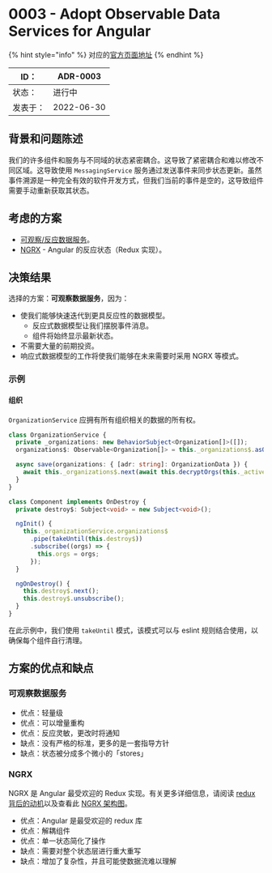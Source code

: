 # 0003 - Adopt Observable Data Services for Angular

{% hint style="info" %}
对应的[官方页面地址](https://contributing.bitwarden.com/architecture/adr/observable-data-services)
{% endhint %}

| ID：  | ADR-0003   |
| ---- | ---------- |
| 状态：  | 进行中        |
| 发表于： | 2022-06-30 |

## 背景和问题陈述​ <a href="#context-and-problem-statement" id="context-and-problem-statement"></a>

我们的许多组件和服务与不同域的状态紧密耦合。这导致了紧密耦合和难以修改不同区域。这导致使用 `MessagingService` 服务通过发送事件来同步状态更新。虽然事件溯源是一种完全有效的软件开发方式，但我们当前的事件是空的，这导致组件需要手动重新获取其状态。

## 考虑的方案​ <a href="#considered-options" id="considered-options"></a>

* [可观察/反应数据服务](https://blog.angular-university.io/how-to-build-angular2-apps-using-rxjs-observable-data-services-pitfalls-to-avoid/)。
* [NGRX](https://ngrx.io/) - Angular 的反应状态（Redux 实现）。

## 决策结果​ <a href="#decision-outcome" id="decision-outcome"></a>

选择的方案：**可观察数据服务**，因为：

* 使我们能够快速迭代到更具反应性的数据模型。
  * 反应式数据模型让我们摆脱事件消息。
  * 组件将始终显示最新状态。
* 不需要大量的前期投资。
* 响应式数据模型的工作将使我们能够在未来需要时采用 NGRX 等模式。

### 示例​ <a href="#example" id="example"></a>

#### 组织​ <a href="#organizations" id="organizations"></a>

`OrganizationService` 应拥有所有组织相关的数据的所有权。

```typescript
class OrganizationService {
  private _organizations: new BehaviorSubject<Organization[]>([]);
  organizations$: Observable<Organization[]> = this._organizations$.asObservable();

  async save(organizations: { [adr: string]: OrganizationData }) {
    await this._organizations$.next(await this.decryptOrgs(this._activeAccount, organizations));
  }
}

class Component implements OnDestroy {
  private destroy$: Subject<void> = new Subject<void>();

  ngInit() {
    this._organizationService.organizations$
      .pipe(takeUntil(this.destroy$))
      .subscribe((orgs) => {
        this.orgs = orgs;
      });
  }

  ngOnDestroy() {
    this.destroy$.next();
    this.destroy$.unsubscribe();
  }
}
```

在此示例中，我们使用 `takeUntil` 模式，该模式可以与 eslint 规则结合使用，以确保每个组件自行清理。

## 方案的优点和缺点​ <a href="#pros-and-cons-of-the-options" id="pros-and-cons-of-the-options"></a>

### 可观察数据服务​ <a href="#observable-data-services" id="observable-data-services"></a>

* 优点：轻量级
* 优点：可以增量重构
* 优点：反应灵敏，更改时将通知
* 缺点：没有严格的标准，更多的是一套指导方针
* 缺点：状态被分成多个微小的「stores」

### NGRX​ <a href="#ngrx" id="ngrx"></a>

NGRX 是 Angular 最受欢迎的 Redux 实现。有关更多详细信息，请阅读 [redux 背后的动机](https://redux.js.org/understanding/thinking-in-redux/motivation)以及查看此 [NGRX 架构图](https://ngrx.io/guide/store)。

* 优点：Angular 是最受欢迎的 redux 库
* 优点：解耦组件
* 优点：单一状态简化了操作
* 缺点：需要对整个状态层进行重大重写
* 缺点：增加了复杂性，并且可能使数据流难以理解
